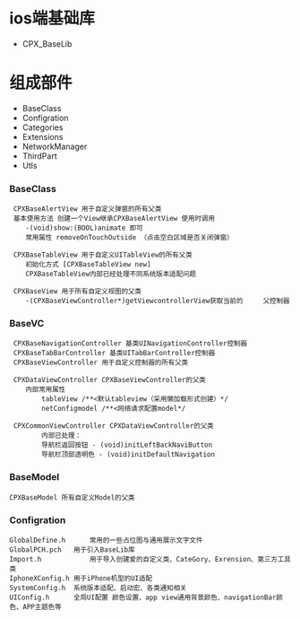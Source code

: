# ios端基础库
* CPX_BaseLib
  
# 组成部件
* BaseClass  
* Configration  
* Categories  
* Extensions  
* NetworkManager
* ThirdPart
* Utls

### BaseClass  
	 CPXBaseAlertView 用于自定义弹窗的所有父类
	 基本使用方法 创建一个View继承CPXBaseAlertView 使用时调用
	 	-(void)show:(BOOL)animate 即可
	 	常用属性 removeOnTouchOutside （点击空白区域是否关闭弹窗）
	 
	 CPXBaseTableView 用于自定义UITableView的所有父类
	 	初始化方式 [CPXBaseTableView new]
	 	CPXBaseTableView内部已经处理不同系统版本适配问题
	 
	 CPXBaseView 用于所有自定义视图的父类
	 	-(CPXBaseViewController*)getViewcontrollerView获取当前的		父控制器
	
### BaseVC 
	 CPXBaseNavigationController 基类UINavigationController控制器
	 CPXBaseTabBarController 基类UITabBarController控制器
	 CPXBaseViewController 用于自定义控制器的所有父类
	 
 	 CPXDataViewController CPXBaseViewController的父类
 	 	内部常用属性
 	 		tableView /**<默认tableview（采用懒加载形式创建）*/
 	 		netConfigmodel /**<网络请求配置model*/
 	 		
 	 CPXCommonViewController CPXDataViewController的父类
 	 		内部已处理：
 	 		导航栏返回按钮 - (void)initLeftBackNaviButton
 	 		导航栏顶部透明色 - (void)initDefaultNavigation
 	 		
### BaseModel
	CPXBaseModel 所有自定义Model的父类
	
### Configration
	GlobalDefine.h  	常用的一些占位图与通用展示文字文件
	GlobalPCH.pch 	用于引入BaseLib库
	Import.h			用于导入创建爱的自定义类、CateGory、Exrension、第三方工具类
	IphoneXConfig.h	用于iPhone机型的UI适配
	SystemConfig.h	系统版本适配、启动宏、各类通知相关
	UIConfig.h		全局UI配置 颜色设置、app view通用背景颜色、navigationBar颜色、APP主题色等
	 

	 
	 